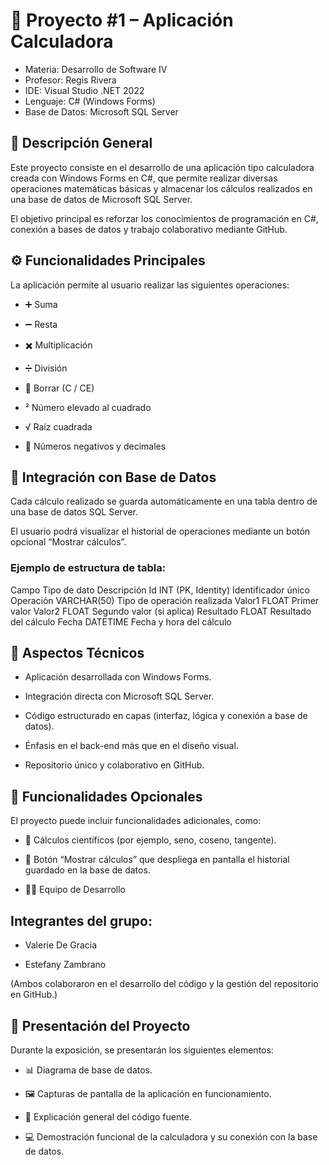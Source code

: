 # 🧮 Proyecto #1 – Aplicación Calculadora

- Materia: Desarrollo de Software IV
- Profesor: Regis Rivera
- IDE: Visual Studio .NET 2022
- Lenguaje: C# (Windows Forms)
- Base de Datos: Microsoft SQL Server

## 📘 Descripción General

Este proyecto consiste en el desarrollo de una aplicación tipo calculadora creada con Windows Forms en C#, que permite realizar diversas operaciones matemáticas básicas y almacenar los cálculos realizados en una base de datos de Microsoft SQL Server.

El objetivo principal es reforzar los conocimientos de programación en C#, conexión a bases de datos y trabajo colaborativo mediante GitHub.

## ⚙️ Funcionalidades Principales

La aplicación permite al usuario realizar las siguientes operaciones:

- ➕ Suma

- ➖ Resta

- ✖️ Multiplicación

- ➗ División

- 🧹 Borrar (C / CE)

- ² Número elevado al cuadrado

- √ Raíz cuadrada

- 🔢 Números negativos y decimales

## 💾 Integración con Base de Datos

Cada cálculo realizado se guarda automáticamente en una tabla dentro de una base de datos SQL Server.

El usuario podrá visualizar el historial de operaciones mediante un botón opcional “Mostrar cálculos”.

### Ejemplo de estructura de tabla:

Campo	Tipo de dato	Descripción
Id	INT (PK, Identity)	Identificador único
Operación	VARCHAR(50)	Tipo de operación realizada
Valor1	FLOAT	Primer valor
Valor2	FLOAT	Segundo valor (si aplica)
Resultado	FLOAT	Resultado del cálculo
Fecha	DATETIME	Fecha y hora del cálculo

## 🧩 Aspectos Técnicos

- Aplicación desarrollada con Windows Forms.

- Integración directa con Microsoft SQL Server.

- Código estructurado en capas (interfaz, lógica y conexión a base de datos).

- Énfasis en el back-end más que en el diseño visual.

- Repositorio único y colaborativo en GitHub.

## 🧠 Funcionalidades Opcionales

El proyecto puede incluir funcionalidades adicionales, como:

- 🧮 Cálculos científicos (por ejemplo, seno, coseno, tangente).

- 🧾 Botón “Mostrar cálculos” que despliega en pantalla el historial guardado en la base de datos.

- 👩‍💻 Equipo de Desarrollo

## Integrantes del grupo:

- Valerie De Gracia

- Estefany Zambrano

(Ambos colaboraron en el desarrollo del código y la gestión del repositorio en GitHub.)

## 🧱 Presentación del Proyecto

Durante la exposición, se presentarán los siguientes elementos:

- 📊 Diagrama de base de datos.

- 🖼️ Capturas de pantalla de la aplicación en funcionamiento.

- 💬 Explicación general del código fuente.

- 💻 Demostración funcional de la calculadora y su conexión con la base de datos.
